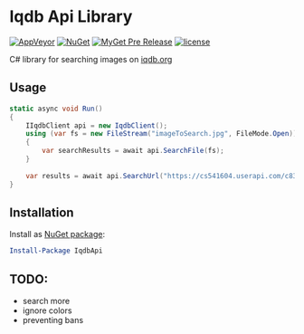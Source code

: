 # Iqdb Api Library

[![AppVeyor](https://img.shields.io/appveyor/ci/ImoutoChan/iqdbapi.svg?style=flat-square)](https://ci.appveyor.com/project/ImoutoChan/iqdbapi)
[![NuGet](https://img.shields.io/nuget/v/IqdbApi.svg?style=flat-square)](https://www.nuget.org/packages/IqdbApi/)
[![MyGet Pre Release](https://img.shields.io/myget/imoutochan/vpre/IqdbApi.svg?style=flat-square)](https://www.myget.org/feed/imoutochan/package/nuget/IqdbApi)
[![license](https://img.shields.io/github/license/ImoutoChan/IqdbApi.svg?style=flat-square)](https://github.com/ImoutoChan/IqdbApi)

C# library for searching images on [iqdb.org](https://iqdb.org)

## Usage

```C#
static async void Run()
{
    IIqdbClient api = new IqdbClient();
    using (var fs = new FileStream("imageToSearch.jpg", FileMode.Open))
    {
        var searchResults = await api.SearchFile(fs);
    }
    
    var results = await api.SearchUrl("https://cs541604.userapi.com/c836722/v836722677/342ba/JKnecCszdCM.jpg");
}
```

## Installation

Install as [NuGet package](https://www.nuget.org/packages/IqdbApi/):

```powershell
Install-Package IqdbApi
```

## TODO:

* search more
* ignore colors
* preventing bans
